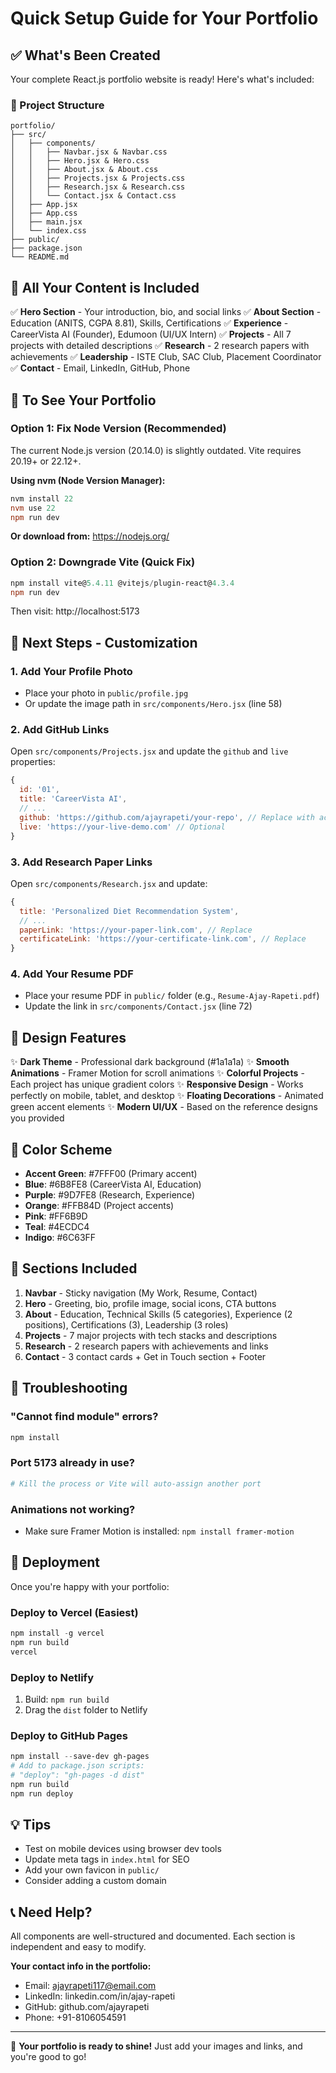 # Quick Setup Guide for Your Portfolio

## ✅ What's Been Created

Your complete React.js portfolio website is ready! Here's what's included:

### 📁 Project Structure
```
portfolio/
├── src/
│   ├── components/
│   │   ├── Navbar.jsx & Navbar.css
│   │   ├── Hero.jsx & Hero.css
│   │   ├── About.jsx & About.css
│   │   ├── Projects.jsx & Projects.css
│   │   ├── Research.jsx & Research.css
│   │   └── Contact.jsx & Contact.css
│   ├── App.jsx
│   ├── App.css
│   ├── main.jsx
│   └── index.css
├── public/
├── package.json
└── README.md
```

## 🎯 All Your Content is Included

✅ **Hero Section** - Your introduction, bio, and social links
✅ **About Section** - Education (ANITS, CGPA 8.81), Skills, Certifications
✅ **Experience** - CareerVista AI (Founder), Edumoon (UI/UX Intern)
✅ **Projects** - All 7 projects with detailed descriptions
✅ **Research** - 2 research papers with achievements
✅ **Leadership** - ISTE Club, SAC Club, Placement Coordinator
✅ **Contact** - Email, LinkedIn, GitHub, Phone

## 🚀 To See Your Portfolio

### Option 1: Fix Node Version (Recommended)
The current Node.js version (20.14.0) is slightly outdated. Vite requires 20.19+ or 22.12+.

**Using nvm (Node Version Manager):**
```powershell
nvm install 22
nvm use 22
npm run dev
```

**Or download from:** https://nodejs.org/

### Option 2: Downgrade Vite (Quick Fix)
```powershell
npm install vite@5.4.11 @vitejs/plugin-react@4.3.4
npm run dev
```

Then visit: http://localhost:5173

## 📝 Next Steps - Customization

### 1. Add Your Profile Photo
- Place your photo in `public/profile.jpg`
- Or update the image path in `src/components/Hero.jsx` (line 58)

### 2. Add GitHub Links
Open `src/components/Projects.jsx` and update the `github` and `live` properties:

```javascript
{
  id: '01',
  title: 'CareerVista AI',
  // ...
  github: 'https://github.com/ajayrapeti/your-repo', // Replace with actual link
  live: 'https://your-live-demo.com' // Optional
}
```

### 3. Add Research Paper Links
Open `src/components/Research.jsx` and update:

```javascript
{
  title: 'Personalized Diet Recommendation System',
  // ...
  paperLink: 'https://your-paper-link.com', // Replace
  certificateLink: 'https://your-certificate-link.com', // Replace
}
```

### 4. Add Your Resume PDF
- Place your resume PDF in `public/` folder (e.g., `Resume-Ajay-Rapeti.pdf`)
- Update the link in `src/components/Contact.jsx` (line 72)

## 🎨 Design Features

✨ **Dark Theme** - Professional dark background (#1a1a1a)
✨ **Smooth Animations** - Framer Motion for scroll animations
✨ **Colorful Projects** - Each project has unique gradient colors
✨ **Responsive Design** - Works perfectly on mobile, tablet, and desktop
✨ **Floating Decorations** - Animated green accent elements
✨ **Modern UI/UX** - Based on the reference designs you provided

## 🌈 Color Scheme

- **Accent Green**: #7FFF00 (Primary accent)
- **Blue**: #6B8FE8 (CareerVista AI, Education)
- **Purple**: #9D7FE8 (Research, Experience)
- **Orange**: #FFB84D (Project accents)
- **Pink**: #FF6B9D
- **Teal**: #4ECDC4
- **Indigo**: #6C63FF

## 📱 Sections Included

1. **Navbar** - Sticky navigation (My Work, Resume, Contact)
2. **Hero** - Greeting, bio, profile image, social icons, CTA buttons
3. **About** - Education, Technical Skills (5 categories), Experience (2 positions), Certifications (3), Leadership (3 roles)
4. **Projects** - 7 major projects with tech stacks and descriptions
5. **Research** - 2 research papers with achievements and links
6. **Contact** - 3 contact cards + Get in Touch section + Footer

## 🐛 Troubleshooting

### "Cannot find module" errors?
```powershell
npm install
```

### Port 5173 already in use?
```powershell
# Kill the process or Vite will auto-assign another port
```

### Animations not working?
- Make sure Framer Motion is installed: `npm install framer-motion`

## 🚀 Deployment

Once you're happy with your portfolio:

### Deploy to Vercel (Easiest)
```powershell
npm install -g vercel
npm run build
vercel
```

### Deploy to Netlify
1. Build: `npm run build`
2. Drag the `dist` folder to Netlify

### Deploy to GitHub Pages
```powershell
npm install --save-dev gh-pages
# Add to package.json scripts:
# "deploy": "gh-pages -d dist"
npm run build
npm run deploy
```

## 💡 Tips

- Test on mobile devices using browser dev tools
- Update meta tags in `index.html` for SEO
- Add your own favicon in `public/`
- Consider adding a custom domain

## 📞 Need Help?

All components are well-structured and documented. Each section is independent and easy to modify.

**Your contact info in the portfolio:**
- Email: ajayrapeti117@email.com
- LinkedIn: linkedin.com/in/ajay-rapeti
- GitHub: github.com/ajayrapeti
- Phone: +91-8106054591

---

🎉 **Your portfolio is ready to shine!** Just add your images and links, and you're good to go!
